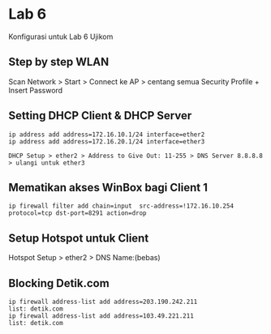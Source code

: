 # Lab 6

Konfigurasi untuk Lab 6 Ujikom

## Step by step WLAN

Scan Network > Start > Connect ke AP > centang semua Security Profile + Insert Password


## Setting DHCP Client & DHCP Server
```ip dhcp-client add interface=wlan1 
ip address add address=172.16.10.1/24 interface=ether2
ip address add address=172.16.20.1/24 interface=ether3

DHCP Setup > ether2 > Address to Give Out: 11-255 > DNS Server 8.8.8.8 > ulangi untuk ether3
```

## Mematikan akses WinBox bagi Client 1
```tool mac-server mac-winbox set allowed-interface-list=none
ip firewall filter add chain=input  src-address=!172.16.10.254 protocol=tcp dst-port=8291 action=drop
```

## Setup Hotspot untuk Client
Hotspot Setup > ether2 > DNS Name:(bebas)

## Blocking Detik.com
```Buka cmd > nslookup detik.com
ip firewall address-list add address=203.190.242.211               
list: detik.com
ip firewall address-list add address=103.49.221.211 
list: detik.com
```
